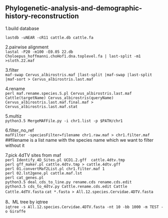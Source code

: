 ## Phylogenetic-analysis-and-demographic-history-reconstruction

1.build database   

`lastdb -uNEAR -cR11 cattle.db cattle.fa`

2.pairwise alignment   
`lastal -P20 -m100 -E0.05 22.db Choloepus_hoffmanni.choHof1.dna.toplevel.fa | last-split -m1 >sloth.22.maf`   

3.filter    
`maf-swap Cervus_albirostris.maf |last-split |maf-swap |last-split |maf-sort > Cervus_albirostris.last.maf`    

4.rename    
`perl maf.rename.species.S.pl Cervus_albirostris.last.maf Cattle(targetName) Cervus_albirostris(queryName) Cervus_albirostris.last.maf.final.maf > Cervus_albirostris.last.maf.stat`    

5.multiz   
`python3.5 MergeMAFFile.py -i chr1.list -p $PATH/chr1`  

6.filter_no_ref     
`mafFilter -speciesFilter=filename chr1.raw.maf > chr1.filter.maf`    
##filename is a list name with the species name which we want to filter without it

7.pick 4dTV sites from maf   
`perl Identify_4D_Sites.pl UCD1.2.gff  cattle.4dtv.tmp`    
`perl gff_maker.pl cattle.4dtv.tmp > cattle.4dtv.gff`    
`perl 01.convertMaf2List.pl chr1.filter.maf 1`     
`perl 02.lst2gene.pl cattle.maf.lst`       
`perl cat_genes.pl`    
`python3.5 deal_cds_to_line.py rename.cds rename.cds.edit`    
`python3.5 cds_to_4dtv.py Cattle.rename.cds.edit Cattle Cattle.4dTV.fasta` 
`cat *.fasta > All.12.species.Cervidae.4DTV.fasta`    

8、ML tree by iqtree   
`iqtree -s All.12.species.Cervidae.4DTV.fasta -nt 10 -bb 1000 -m TEST -o Giraffe`   
